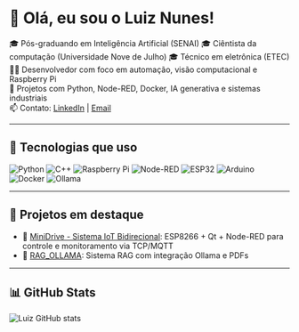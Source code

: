 # 👋 Olá, eu sou o Luiz Nunes!

🎓 Pós-graduando em Inteligência Artificial (SENAI)
🎓 Ciêntista da computação (Universidade Nove de Julho)
🎓 Técnico em eletrônica (ETEC)
👨‍💻 Desenvolvedor com foco em automação, visão computacional e Raspberry Pi  
🚀 Projetos com Python, Node-RED, Docker, IA generativa e sistemas industriais  
📫 Contato: [LinkedIn](https://linkedin.com/in/luiznunes13) | [Email](mailto:filipepereiranunes@gmail.com)

---

## 🔧 Tecnologias que uso

![Python](https://img.shields.io/badge/Python-3670A0?style=for-the-badge&logo=python&logoColor=white)
![C++](https://img.shields.io/badge/C++-00599C?style=for-the-badge&logo=cplusplus&logoColor=white)
![Raspberry Pi](https://img.shields.io/badge/Raspberry%20Pi-C51A4A?style=for-the-badge&logo=raspberrypi&logoColor=white)
![Node-RED](https://img.shields.io/badge/Node--RED-white?style=for-the-badge&logo=nodered&logoColor=8F0000)
![ESP32](https://img.shields.io/badge/ESP32-3C3C3C?style=for-the-badge&logo=espressif&logoColor=white)
![Arduino](https://img.shields.io/badge/Arduino-00979D?style=for-the-badge&logo=arduino&logoColor=white)
![Docker](https://img.shields.io/badge/Docker-2496ED?style=for-the-badge&logo=docker&logoColor=white)
![Ollama](https://img.shields.io/badge/Ollama-000000?style=for-the-badge&logo=data:image/svg+xml;base64,PHN2ZyBmaWxsPSJub25lIiB4bWxucz0iaHR0cDovL3d3dy53My5vcmcvMjAwMC9zdmciIHdpZHRoPSIyMCIgaGVpZ2h0PSIyMCIgdmlld0JveD0iMCAwIDIwIDIwIj48cmVjdCB3aWR0aD0iMjAiIGhlaWdodD0iMjAiIGZpbGw9IiNmZmYiLz48L3N2Zz4=)


---

## 💼 Projetos em destaque

- 🔄 [MiniDrive - Sistema IoT Bidirecional](https://github.com/Luiznunes13/Sistema_IOT): ESP8266 + Qt + Node-RED para controle e monitoramento via TCP/MQTT
- 🧠 [RAG_OLLAMA](https://github.com/Luiznunes13/RAG_OLLAMA): Sistema RAG com integração Ollama e PDFs

---

## 📊 GitHub Stats

![Luiz GitHub stats](https://github-readme-stats.vercel.app/api?username=Luiznunes13&show_icons=true&theme=dracula)
